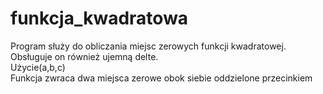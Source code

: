 # funkcja_kwadratowa </br>
Program służy do obliczania miejsc zerowych funkcji kwadratowej. </br>
Obsługuje on również ujemną delte. </br>
Użycie(a,b,c) </br>
Funkcja zwraca dwa miejsca zerowe obok siebie oddzielone przecinkiem </br>
